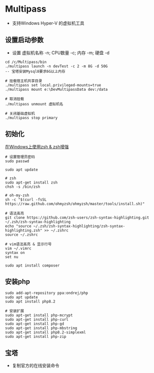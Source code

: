 # Multipass

* 支持Windows Hyper-V 的虚拟机工具

## 设置启动参数

* 设置 虚拟机名称 -n; CPU数量 -c; 内存 -m; 硬盘 -d
```shell
cd /c/Multipass/bin
./multipass launch -n devTest -c 2 -m 8G -d 50G
-- 宝塔安装Mysql8要求6G以上内存

# 挂载宿主机共享目录
./multipass set local.privileged-mounts=true
./multipass mount e:\DevMultipassData dev:/data

# 取消挂载
./multipass unmount 虚拟机名

# 关闭基础虚拟机
./multipass stop primary
```

## 初始化

[在Windows上使用zsh & zsh增强](https://www.cnblogs.com/Flat-White/p/16462109.html)

```shell
# 设置管理员密码
sudo passwd 

sudo apt update

# zsh
sudo apt-get install zsh
chsh -s /bin/zsh

# oh-my-zsh
sh -c "$(curl -fsSL https://raw.github.com/ohmyzsh/ohmyzsh/master/tools/install.sh)"

# 语法高亮
git clone https://github.com/zsh-users/zsh-syntax-highlighting.git ~/.zsh/zsh-syntax-highlighting
echo "source ~/.zsh/zsh-syntax-highlighting/zsh-syntax-highlighting.zsh" >> ~/.zshrc
source ~/.zshrc

# vim语法高亮 & 显示行号
vim ~/.vimrc
syntax on
set nu

sudo apt install composer
```

## 安装php

```shell
sudo add-apt-repository ppa:ondrej/php
sudo apt update
sudo apt install php8.2

# 安装扩展
sudo apt-get install php-mcrypt
sudo apt-get install php-curl
sudo apt-get install php-gd
sudo apt-get install php-mbstring
sudo apt-get install php8.2-simplexml
sudo apt-get install php-zip
```

## 宝塔

* 复制官方的在线安装命令
